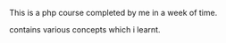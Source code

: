 This is a php course completed by me in  a week of time.

contains various concepts which i learnt.
